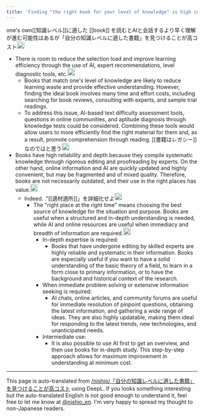 ```yaml
---
title: 'Finding "the right book for your level of knowledge" is high cost'
---
```


one's own[[知識レベル]]に適した [[book]] を読むとAIと会話するより早く理解が進む可能性はあるが「自分の知識レベルに適した書籍」を見つけることが高コスト<img src='https://scrapbox.io/api/pages/nishio-en/nishio/icon' alt='nishio.icon' height="19.5"/>
- There is room to reduce the selection load and improve learning efficiency through the use of AI, expert recommendations, level diagnostic tools, etc.<img src='https://scrapbox.io/api/pages/nishio-en/o1 Pro/icon' alt='o1 Pro.icon' height="19.5"/>
    - Books that match one's level of knowledge are likely to reduce learning waste and provide effective understanding. However, finding the ideal book involves many time and effort costs, including searching for book reviews, consulting with experts, and sample trial readings.
    - To address this issue, AI-based text difficulty assessment tools, questions in online communities, and aptitude diagnosis through knowledge tests could be considered. Combining these tools would allow users to more efficiently find the right material for them and, as a result, promote comprehension through reading.
[[書籍はレガシー]]なのではと思う<img src='https://scrapbox.io/api/pages/nishio-en/nishio/icon' alt='nishio.icon' height="19.5"/>
- Books have high reliability and depth because they compile systematic knowledge through rigorous editing and proofreading by experts. On the other hand, online information and AI are quickly updated and highly convenient, but may be fragmented and of mixed quality. Therefore, books are not necessarily outdated, and their use in the right places has value.<img src='https://scrapbox.io/api/pages/nishio-en/o1 Pro/icon' alt='o1 Pro.icon' height="19.5"/>
    - Indeed. ."[[適材適所]]」を詳細化せよ<img src='https://scrapbox.io/api/pages/nishio-en/nishio/icon' alt='nishio.icon' height="19.5"/>
        - The "right place at the right time" means choosing the best source of knowledge for the situation and purpose. Books are useful when a structured and in-depth understanding is needed, while AI and online resources are useful when immediacy and breadth of information are required.<img src='https://scrapbox.io/api/pages/nishio-en/o1 Pro/icon' alt='o1 Pro.icon' height="19.5"/>
            - In-depth expertise is required:
                - Books that have undergone editing by skilled experts are highly reliable and systematic in their information. Books are especially useful if you want to have a solid understanding of the basic theory of a field, to learn in a form close to primary information, or to have the background and historical context of the research.
            - When immediate problem solving or extensive information seeking is required:
                - AI chats, online articles, and community forums are useful for immediate resolution of pinpoint questions, obtaining the latest information, and gathering a wide range of ideas. They are also highly updatable, making them ideal for responding to the latest trends, new technologies, and unanticipated needs.
            - Intermediate use:
                - It is also possible to use AI first to get an overview, and then use books for in-depth study. This step-by-step approach allows for maximum improvement in understanding at minimum cost.

---
This page is auto-translated from [/nishio/「自分の知識レベルに適した書籍」を見つけることが高コスト](https://scrapbox.io/nishio/「自分の知識レベルに適した書籍」を見つけることが高コスト) using DeepL. If you looks something interesting but the auto-translated English is not good enough to understand it, feel free to let me know at [@nishio_en](https://twitter.com/nishio_en). I'm very happy to spread my thought to non-Japanese readers.